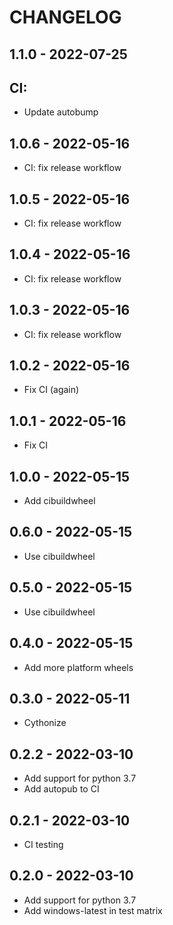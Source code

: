 CHANGELOG
=========

1.1.0 - 2022-07-25
------------------

## CI:
- Update autobump

1.0.6 - 2022-05-16
------------------

- CI: fix release workflow

1.0.5 - 2022-05-16
------------------

- CI: fix release workflow

1.0.4 - 2022-05-16
------------------

- CI: fix release workflow

1.0.3 - 2022-05-16
------------------

- CI: fix release workflow

1.0.2 - 2022-05-16
------------------

- Fix CI (again)

1.0.1 - 2022-05-16
------------------

- Fix CI

1.0.0 - 2022-05-15
------------------

- Add cibuildwheel

0.6.0 - 2022-05-15
------------------

- Use cibuildwheel

0.5.0 - 2022-05-15
------------------

- Use cibuildwheel

0.4.0 - 2022-05-15
------------------

- Add more platform wheels

0.3.0 - 2022-05-11
------------------

- Cythonize

0.2.2 - 2022-03-10
------------------

- Add support for python 3.7
- Add autopub to CI

0.2.1 - 2022-03-10
------------------

- CI testing

0.2.0 - 2022-03-10
------------------

- Add support for python 3.7
- Add windows-latest in test matrix

